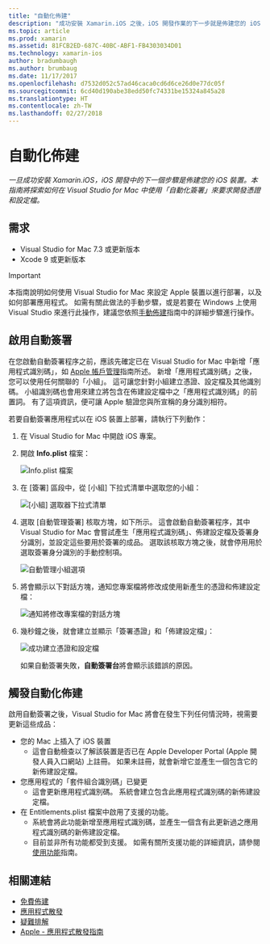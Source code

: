 ```yaml
---
title: "自動化佈建"
description: "成功安裝 Xamarin.iOS 之後，iOS 開發作業的下一步就是佈建您的 iOS 裝置。 本指南將探索如何在 Visual Studio for Mac 中使用「自動化佈建」來要求部署憑證和設定檔。"
ms.topic: article
ms.prod: xamarin
ms.assetid: 81FCB2ED-687C-40BC-ABF1-FB4303034D01
ms.technology: xamarin-ios
author: bradumbaugh
ms.author: brumbaug
ms.date: 11/17/2017
ms.openlocfilehash: d7532d052c57ad46caca0cd6d6ce26d0e77dc05f
ms.sourcegitcommit: 6cd40d190abe38edd50fc74331be15324a845a28
ms.translationtype: HT
ms.contentlocale: zh-TW
ms.lasthandoff: 02/27/2018
---
```

# <a name="automatic-provisioning"></a>自動化佈建

_一旦成功安裝 Xamarin.iOS，iOS 開發中的下一個步驟是佈建您的 iOS 裝置。本指南將探索如何在 Visual Studio for Mac 中使用「自動化簽署」來要求開發憑證和設定檔。_

## <a name="requirements"></a>需求

- Visual Studio for Mac 7.3 或更新版本
- Xcode 9 或更新版本

> [!IMPORTANT]
>  本指南說明如何使用 Visual Studio for Mac 來設定 Apple 裝置以進行部署，以及如何部署應用程式。 如需有關此做法的手動步驟，或是若要在 Windows 上使用 Visual Studio 來進行此操作，建議您依照[手動佈建](~/ios/get-started/installation/device-provisioning/manual-provisioning.md)指南中的詳細步驟進行操作。

## <a name="enabling-automatic-signing"></a>啟用自動簽署

在您啟動自動簽署程序之前，應該先確定已在 Visual Studio for Mac 中新增「應用程式識別碼」，如 [Apple 帳戶管理](~/cross-platform/macios/apple-account-management.md)指南所述。 新增「應用程式識別碼」之後，您可以使用任何關聯的「小組」。 這可讓您針對小組建立憑證、設定檔及其他識別碼。 小組識別碼也會用來建立將包含在佈建設定檔中之「應用程式識別碼」的前置詞。 有了這項資訊，便可讓 Apple 驗證您與所宣稱的身分識別相符。

若要自動簽署應用程式以在 iOS 裝置上部署，請執行下列動作：

1. 在 Visual Studio for Mac 中開啟 iOS 專案。

2. 開啟 **Info.plist** 檔案：

    ![Info.plist 檔案](automatic-provisioning-images/image1.png)

3. 在 [簽署] 區段中，從 [小組] 下拉式清單中選取您的小組：

    ![[小組] 選取器下拉式清單](automatic-provisioning-images/image2.png)

4. 選取 [自動管理簽署] 核取方塊，如下所示。 這會啟動自動簽署程序，其中 Visual Studio for Mac 會嘗試產生「應用程式識別碼」、佈建設定檔及簽署身分識別，並設定這些要用於簽署的成品。 選取該核取方塊之後，就會停用用於選取簽署身分識別的手動控制項。

    ![自動管理小組選項](automatic-provisioning-images/image3.png)

5. 將會顯示以下對話方塊，通知您專案檔將修改成使用新產生的憑證和佈建設定檔：

    ![通知將修改專案檔的對話方塊](automatic-provisioning-images/image4.png)

6. 幾秒鐘之後，就會建立並顯示「簽署憑證」和「佈建設定檔」：

    ![成功建立憑證和設定檔](automatic-provisioning-images/image5.png)

    如果自動簽署失敗，**自動簽署台**將會顯示該錯誤的原因。

## <a name="triggering-automatic-provisioning"></a>觸發自動化佈建

啟用自動簽署之後，Visual Studio for Mac 將會在發生下列任何情況時，視需要更新這些成品：

* 您的 Mac 上插入了 iOS 裝置
    - 這會自動檢查以了解該裝置是否已在 Apple Developer Portal (Apple 開發人員入口網站) 上註冊。 如果未註冊，就會新增它並產生一個包含它的新佈建設定檔。
* 您應用程式的「套件組合識別碼」已變更
    - 這會更新應用程式識別碼。 系統會建立包含此應用程式識別碼的新佈建設定檔。
* 在 Entitlements.plist 檔案中啟用了支援的功能。
    - 系統會將此功能新增至應用程式識別碼，並產生一個含有此更新過之應用程式識別碼的新佈建設定檔。
    - 目前並非所有功能都受到支援。 如需有關所支援功能的詳細資訊，請參閱[使用功能](~/ios/deploy-test/provisioning/capabilities/index.md)指南。


## <a name="related-links"></a>相關連結

- [免費佈建](~/ios/get-started/installation/device-provisioning/free-provisioning.md)
- [應用程式散發](~/ios/deploy-test/app-distribution/index.md)
- [疑難排解](~/ios/deploy-test/troubleshooting.md)
- [Apple - 應用程式散發指南](https://developer.apple.com/library/ios/documentation/IDEs/Conceptual/AppDistributionGuide/Introduction/Introduction.html)
